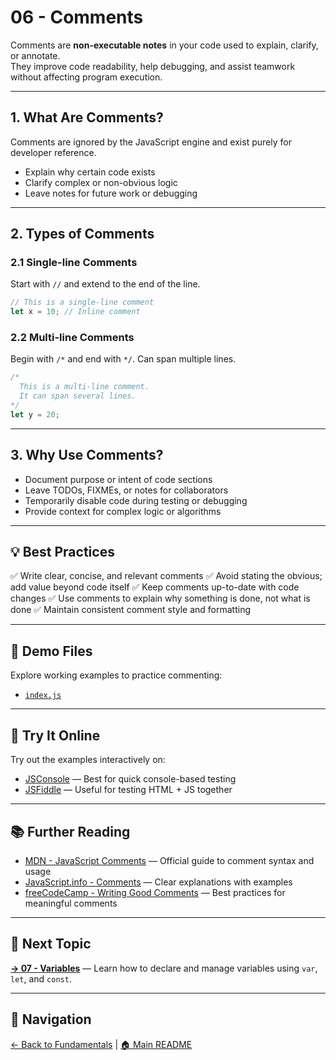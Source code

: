 # 06 - Comments

Comments are **non-executable notes** in your code used to explain, clarify, or annotate.  
They improve code readability, help debugging, and assist teamwork without affecting program execution.

---

## 1. What Are Comments?

Comments are ignored by the JavaScript engine and exist purely for developer reference.

- Explain why certain code exists  
- Clarify complex or non-obvious logic  
- Leave notes for future work or debugging  

---

## 2. Types of Comments

### 2.1 Single-line Comments

Start with `//` and extend to the end of the line.

```js
// This is a single-line comment
let x = 10; // Inline comment
```

### 2.2 Multi-line Comments

Begin with `/*` and end with `*/`. Can span multiple lines.

```js
/*
  This is a multi-line comment.
  It can span several lines.
*/
let y = 20;
```

---

## 3. Why Use Comments?

- Document purpose or intent of code sections
- Leave TODOs, FIXMEs, or notes for collaborators
- Temporarily disable code during testing or debugging
- Provide context for complex logic or algorithms

---

## 💡 Best Practices

✅ Write clear, concise, and relevant comments
✅ Avoid stating the obvious; add value beyond code itself
✅ Keep comments up-to-date with code changes
✅ Use comments to explain why something is done, not what is done
✅ Maintain consistent comment style and formatting

---

## 📂 Demo Files

Explore working examples to practice commenting:

- [`index.js`](index.js)

---

## 🧪 Try It Online

Try out the examples interactively on:

- [JSConsole](https://jsconsole.com) — Best for quick console-based testing  
- [JSFiddle](https://jsfiddle.net) — Useful for testing HTML + JS together

---

## 📚 Further Reading

- [MDN - JavaScript Comments](https://developer.mozilla.org/en-US/docs/Web/JavaScript/Guide/Grammar_and_Types#comments) — Official guide to comment syntax and usage  
- [JavaScript.info - Comments](https://javascript.info/comments) — Clear explanations with examples  
- [freeCodeCamp - Writing Good Comments](https://www.freecodecamp.org/news/writing-good-comments/) — Best practices for meaningful comments  

---

## 🔗 Next Topic

**[→ 07 - Variables](../07-variables/README.md)** —  Learn how to declare and manage variables using `var`, `let`, and `const`.

---

## 🧭 Navigation

[← Back to Fundamentals](../README.md) | [🏠 Main README](../../README.md)
